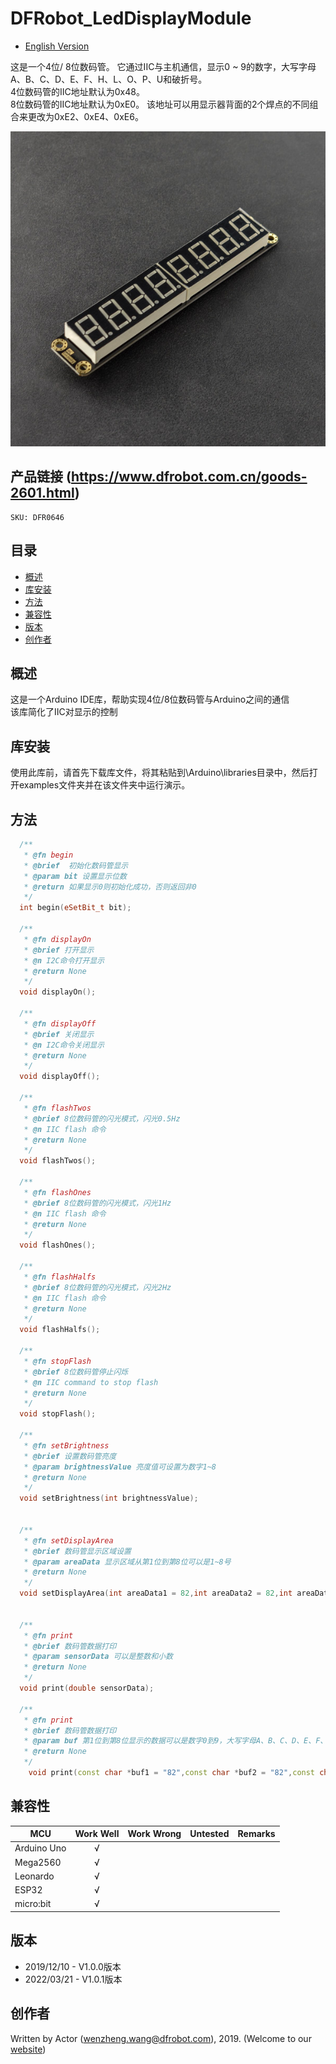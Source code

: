 # DFRobot_LedDisplayModule

* [English Version](./README_CN.md)
  
这是一个4位/ 8位数码管。 它通过IIC与主机通信，显示0 ~ 9的数字，大写字母A、B、C、D、E、F、H、L、O、P、U和破折号。   <br>
4位数码管的IIC地址默认为0x48。 <br>
8位数码管的IIC地址默认为0xE0。 该地址可以用显示器背面的2个焊点的不同组合来更改为0xE2、0xE4、0xE6。 <br>

![Product Image](./resources/images/DFR0646.png)

## 产品链接 (https://www.dfrobot.com.cn/goods-2601.html)

    SKU: DFR0646

## 目录
  - [概述](#概述)
  - [库安装](#库安装)
  - [方法](#方法)
  - [兼容性](#兼容性)
  - [版本](#版本)
  - [创作者](#创作者)

## 概述
这是一个Arduino IDE库，帮助实现4位/8位数码管与Arduino之间的通信  
该库简化了IIC对显示的控制  <br>

## 库安装

使用此库前，请首先下载库文件，将其粘贴到\Arduino\libraries目录中，然后打开examples文件夹并在该文件夹中运行演示。
## 方法

```C++
  /**
   * @fn begin
   * @brief  初始化数码管显示
   * @param bit 设置显示位数
   * @return 如果显示0则初始化成功，否则返回非0
   */
  int begin(eSetBit_t bit);
  
  /**
   * @fn displayOn
   * @brief 打开显示
   * @n I2C命令打开显示
   * @return None
   */
  void displayOn();
  
  /**
   * @fn displayOff
   * @brief 关闭显示 
   * @n I2C命令关闭显示
   * @return None
   */  
  void displayOff();

  /**
   * @fn flashTwos
   * @brief 8位数码管的闪光模式，闪光0.5Hz  
   * @n IIC flash 命令
   * @return None
   */
  void flashTwos();
  
  /**
   * @fn flashOnes
   * @brief 8位数码管的闪光模式，闪光1Hz 
   * @n IIC flash 命令
   * @return None
   */
  void flashOnes();
  
  /**
   * @fn flashHalfs
   * @brief 8位数码管的闪光模式，闪光2Hz  
   * @n IIC flash 命令
   * @return None
   */
  void flashHalfs();
  
  /**
   * @fn stopFlash
   * @brief 8位数码管停止闪烁 
   * @n IIC command to stop flash
   * @return None
   */
  void stopFlash();

  /**
   * @fn setBrightness
   * @brief 设置数码管亮度
   * @param brightnessValue 亮度值可设置为数字1~8  
   * @return None
   */
  void setBrightness(int brightnessValue); 
  

  /**
   * @fn setDisplayArea
   * @brief 数码管显示区域设置
   * @param areaData 显示区域从第1位到第8位可以是1~8号  
   * @return None
   */
  void setDisplayArea(int areaData1 = 82,int areaData2 = 82,int areaData3 = 82,int areaData4 = 82,int areaData5 = 82,int areaData6 = 82,int areaData7 = 82,int areaData8 = 82);


  /**
   * @fn print
   * @brief 数码管数据打印
   * @param sensorData 可以是整数和小数
   * @return None
   */
  void print(double sensorData);
  
  /**
   * @fn print
   * @brief 数码管数据打印
   * @param buf 第1位到第8位显示的数据可以是数字0到9，大写字母A、B、C、D、E、F、H、L、O、P、U和破折号，也可以是小数点，如“0”,“9”,“a”,“-”。
   * @return None
   */
    void print(const char *buf1 = "82",const char *buf2 = "82",const char *buf3 = "82",const char *buf4 = "82",const char *buf5 = "82",const char *buf6 = "82",const char *buf7 = "82",const char *buf8 = "82");
```

## 兼容性

MCU                | Work Well    | Work Wrong   | Untested    | Remarks
------------------ | :----------: | :----------: | :---------: | -----
Arduino Uno        |      √       |              |             | 
Mega2560           |      √       |              |             | 
Leonardo           |      √       |              |             | 
ESP32              |      √       |              |             | 
micro:bit          |      √       |              |             | 

## 版本

- 2019/12/10 - V1.0.0版本
- 2022/03/21 - V1.0.1版本

## 创作者

Written by Actor (wenzheng.wang@dfrobot.com), 2019. (Welcome to our [website](https://www.dfrobot.com/))





